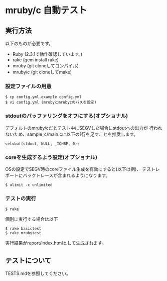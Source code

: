 # mruby/c 自動テスト

## 実行方法

以下のものが必要です。

- Ruby (2.3.1で動作確認しています。)
- rake (gem install rake)
- mruby (git cloneしてコンパイル)
- mruby/c (git cloneしてmake)

### 設定ファイルの用意

    $ cp config.yml.example config.yml
    $ vi config.yml (mrubyとmrubycのパスを設定)

### stdoutのバッファリングをオフにする(オプショナル)

デフォルトのmruby/cだとテスト中にSEGVした場合にstdoutへの出力が
行われないため、sample_c/main.cに以下の1行を足すことを推奨します。

    setvbuf(stdout, NULL, _IONBF, 0);

### coreを生成するよう設定(オプショナル)

OSの設定でSEGV時のcoreファイル生成を有効にすると(以下は例)、
テストレポートにバックトレースが含まれるようになります。

    $ ulimit -c unlimited

### テストの実行

    $ rake

個別に実行する場合は以下

    $ rake basictest
    $ rake mrubytest

実行結果がreport/index.htmlとして生成されます。

## テストについて

TESTS.mdを参照してください。
